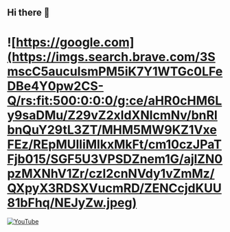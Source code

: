 ## Hi there 👋
# ![https://google.com](https://imgs.search.brave.com/3SmscC5auculsmPM5iK7Y1WTGc0LFeDBe4Y0pw2CS-Q/rs:fit:500:0:0:0/g:ce/aHR0cHM6Ly9saDMu/Z29vZ2xldXNlcmNv/bnRlbnQuY29tL3ZT/MHM5MW9KZ1VxeFEz/REpMUlliMlkxMkFt/cm10czJPaTFjb015/SGF5U3VPSDZnem1G/ajlZN0pzMXNhV1Zr/czI2cnNVdy1vZmMz/QXpyX3RDSXVucmRD/ZENCcjdKUU81bFhq/NEJyZw.jpeg)

<!--
**VictorManuelCarrillo/VictorManuelCarrillo** is a ✨ _special_ ✨ repository because its `README.md` (this file) appears on your GitHub profile.

Here are some ideas to get you started:

- 🔭 I’m currently working on ...
- 🌱 I’m currently learning ...
- 👯 I’m looking to collaborate on ...
- 🤔 I’m looking for help with ...
- 💬 Ask me about ...
- 📫 How to reach me: ...
- 😄 Pronouns: ...
- ⚡ Fun fact: ...
-->
[![YouTube](https://img.shields.io/badge/YouTube-Mouredev_by_Brais_Moure-FF0000?style=for-the-badge&logo=youtube&logoColor=white&labelColor=101010)](https://youtube.com/@mouredev)
